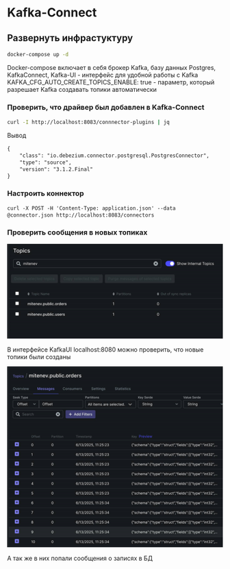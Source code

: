 # Kafka-Connect

## Развернуть инфрастуктуру 

```bash
docker-compose up -d
```

Docker-compose включает в себя брокер Kafka, базу данных Postgres, KafkaConnect, Kafka-UI - интерфейс для удобной работы с Kafka
KAFKA_CFG_AUTO_CREATE_TOPICS_ENABLE: true - параметр, который разрешает Kafka создавать топики автоматически

### Проверить, что драйвер был добавлен в Kafka-Connect

```bash
curl -I http://localhost:8083/connnector-plugins | jq
```
Вывод

    {
        "class": "io.debezium.connector.postgresql.PostgresConnector",
        "type": "source",
        "version": "3.1.2.Final"
    }

### Настроить коннектор 

    curl -X POST -H 'Content-Type: application.json' --data @connector.json http://localhost:8083/connectors



### Проверить сообщения в новых топиках

![img_1.png](img_1.png)

В интерфейсе KafkaUI localhost:8080 можно проверить, что новые топики были созданы

![img.png](img.png)

А так же в них попали сообщения о записях в БД

